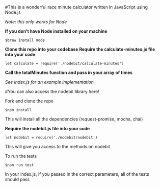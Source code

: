 #This is a wonderful race minute calculator written in JavaScript using Node.js

*Note: this only works for Node*

**If you don't have Node installed on your machine**
  ```
  $brew install node
  ```
**Clone this repo into your codebase**
**Require the calculate-minutes.js file into your code**

```
let calculate = require('./nodebit/calculate-minutes')
```

**Call the totalMinutes function and pass in your array of times**

*See index.js for an example implementation*

#You can also access the nodebit library here!

Fork and clone the repo

```
$npm install
```
This will install all the dependencies (request-promise, mocha, chai)

**Require the nodebit.js file into your code**
```
let nodebit = require('./nodebit/nodebit')
```

This will give you access to the methods on nodebit

To run the tests

```
$npm run test
```
In your index.js, if you passed in the correct parameters, all of the tests should pass
